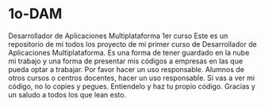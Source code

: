 # 1o-DAM
Desarrollador de Aplicaciones Multiplataforma 1er curso
Este es un repositorio de mi todos los proyecto de mi primer curso de Desarrollador de Aplicaciones Multiplataforma. 
Es una forma de tener guardado en la nube mi trabajo y una forma de presentar mis códigos a empresas en las que pueda optar a trabajar.
Por favor hacer un uso responsable.
Alumnos de otros cursos o centros docentes, hacer un uso responsable. Si vas a ver mi código, no lo copies y pegues. Entiendelo y haz tu propio código.
Gracias y un saludo a todos los que lean esto.
